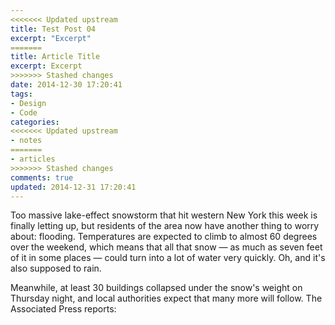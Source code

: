 ```yaml
---
<<<<<<< Updated upstream
title: Test Post 04
excerpt: "Excerpt"
=======
title: Article Title
excerpt: Excerpt
>>>>>>> Stashed changes
date: 2014-12-30 17:20:41
tags:
- Design
- Code
categories:
<<<<<<< Updated upstream
- notes
=======
- articles
>>>>>>> Stashed changes
comments: true
updated: 2014-12-31 17:20:41
---
```


<span class="dropcap">T</span>oo massive lake-effect snowstorm that hit western New York this week is finally letting up, but residents of the area now have another thing to worry about: flooding. Temperatures are expected to climb to almost 60 degrees over the weekend, which means that all that snow — as much as seven feet of it in some places — could turn into a lot of water very quickly. Oh, and it's also supposed to rain.

Meanwhile, at least 30 buildings collapsed under the snow's weight on Thursday night, and local authorities expect that many more will follow. The Associated Press reports: